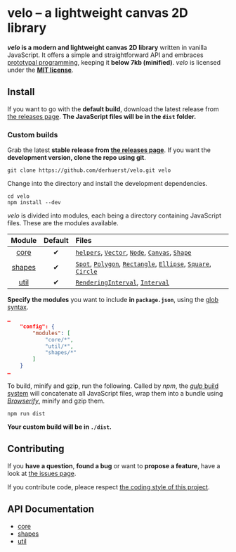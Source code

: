 # velo – a lightweight canvas 2D library

***velo* is a modern and lightweight canvas 2D library** written in vanilla JavaScript. It offers a simple and straightforward API and embraces [prototypal programming](http://davidwalsh.name/javascript-objects-deconstruction#simpler-object-object), keeping it **below 7kb (minified)**. *velo* is licensed under the **[MIT license](LICENSE)**.



## Install

If you want to go with the **default build**, download the latest release from [the releases page](/derhuerst/velo/releases). **The JavaScript files will be in the `dist` folder.**


### Custom builds

Grab the latest **stable release from [the releases page](/derhuerst/velo/releases)**. If you want the **development version, clone the repo using git**.

```shell
git clone https://github.com/derhuerst/velo.git velo
```

Change into the directory and install the development dependencies.

```shell
cd velo
npm install --dev
```

*velo* is divided into modules, each being a directory containing JavaScript files. These are the modules available.

|Module|Default|Files|
|:--:|:--:|:--|
|[core](src/core)|✔|[`helpers`](src/core/01-helpers.js), [`Vector`](src/core/02-Vector.js), [`Node`](src/core/04-Node.js), [`Canvas`](src/core/05-Canvas.js), [`Shape`](src/core/06-Shape.js)|
|[shapes](src/shapes)|✔|[`Spot`](src/shapes/01-Spot.js), [`Polygon`](src/shapes/02-Polygon.js), [`Rectangle`](src/shapes/03-Rectangle.js), [`Ellipse`](src/shapes/04-Ellipse.js), [`Square`](src/shapes/05-Square.js), [`Circle`](src/shapes/06-Circle.js)|
|[util](src/util)|✔|[`RenderingInterval`](src/util/01-RenderingInterval.js), [`Interval`](src/util/02-Interval.js)|

**Specify the modules** you want to include **in `package.json`**, using the [glob syntax](https://github.com/isaacs/node-glob#glob-primer).

```json
…
	"config": {
		"modules": [
			"core/*",
			"util/*",
			"shapes/*"
		]
	}
…
```

To build, minify and gzip, run the following. Called by *npm*, the [*gulp* build system](http://gulpjs.com) will concatenate all JavaScript files, wrap them into a bundle using [*Browserify*](http://browserify.org/), minify and gzip them.

```shell
npm run dist
```

**Your custom build will be in `./dist`.**



## Contributing

If you **have a question**, **found a bug** or want to **propose a feature**, have a look at [the issues page](https://github.com/derhuerst/velo/issues).

If you contribute code, pleace respect [the coding style of this project](.editorconfig).



## API Documentation

- [core](docs/core.md)
- [shapes](docs/shapes.md)
- [util](docs/util.md)
